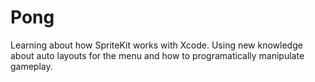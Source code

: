 # Pong

Learning about how SpriteKit works with Xcode. Using new knowledge about auto layouts for the menu and how to programatically manipulate gameplay.
